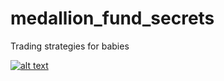 # medallion_fund_secrets
Trading strategies for babies

[![alt text](https://imgs.xkcd.com/comics/engineer_syllogism.png)](https://xkcd.com/1570)
